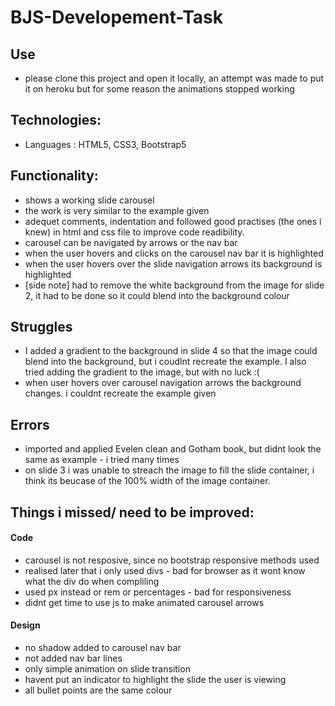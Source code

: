 # BJS-Developement-Task  

## Use
- please clone this project and open it locally, an attempt was made to put it on heroku but for some reason the animations stopped working

## Technologies:
- Languages : HTML5, CSS3, Bootstrap5

## Functionality:
- shows a working slide carousel
- the work is very similar to the example given
- adequet comments, indentation and followed good practises (the ones i knew) in html and css file to improve code readibility.
- carousel can be navigated by arrows or the nav bar
- when the user hovers and clicks on the carousel nav bar it is highlighted 
- when the user hovers over the slide navigation arrows its background is highlighted 
- [side note] had to remove the white background from the image for slide 2, it had to be done so it could blend into the background colour


## Struggles
- I added a gradient to the background in slide 4 so that the image could blend into the background, but i coudlnt recreate the example. I also tried adding the gradient to the image, but with no luck :(
- when user hovers over carousel navigation arrows the background changes. i couldnt recreate the example given

## Errors
- imported and applied Evelen clean and Gotham book, but didnt look the same as example - i tried many times
- on slide 3 i was unable to streach the image to fill the slide container, i think its beucase of the 100% width of the image container.

## Things i missed/ need to be improved:
#### Code
- carousel is not resposive, since no bootstrap responsive methods used
- realised later that i only used divs - bad for browser as it wont know what the div do when compliling
- used px instead or rem or percentages - bad for responsiveness
- didnt get time to use js to make animated carousel arrows
#### Design
- no shadow added to carousel nav bar
- not added nav bar lines 
- only simple animation on slide transition
- havent put an indicator to highlight the slide the user is viewing
- all bullet points are the same colour
